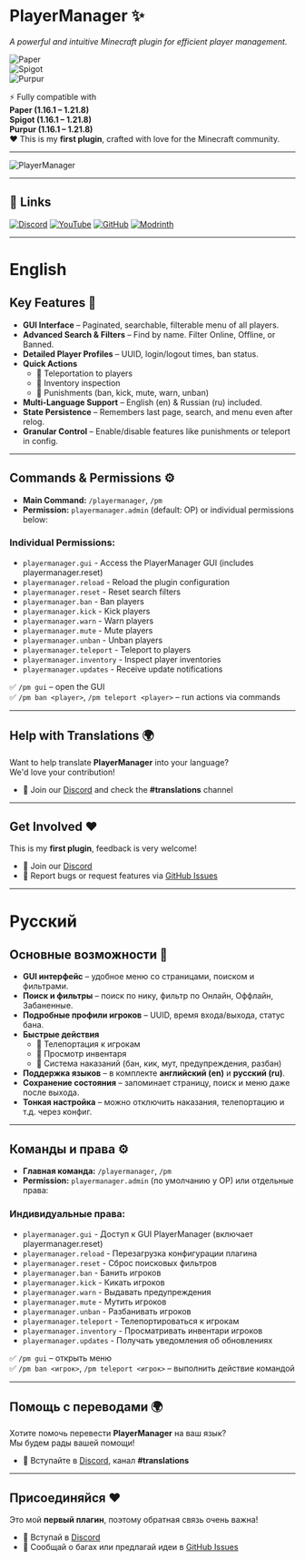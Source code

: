 # PlayerManager ✨
*A powerful and intuitive Minecraft plugin for efficient player management.*

![Paper](https://img.shields.io/badge/Paper-1.16.1%E2%80%931.21.8-success&logo=minecraft)     
![Spigot](https://img.shields.io/badge/Spigot-1.16.1%E2%80%931.21.8-success&logo=minecraft)   
![Purpur](https://img.shields.io/badge/Purpur-1.16.1%E2%80%931.21.8-success&logo=minecraft)

⚡ Fully compatible with   
**Paper (1.16.1 – 1.21.8)**   
**Spigot (1.16.1 – 1.21.8)**   
**Purpur (1.16.1 – 1.21.8)**   
❤️ This is my **first plugin**, crafted with love for the Minecraft community.

---

![PlayerManager](https://cdn.modrinth.com/data/cached_images/7922f0180102ac13001a15362fc2a6fbcd2bad12.png)

---

## 📌 Links
[![Discord](https://img.shields.io/badge/Discord-Join-blue?logo=discord&logoColor=white)](https://discord.gg/72mzBTckKC)
[![YouTube](https://img.shields.io/badge/YouTube-Subscribe-red?logo=youtube&logoColor=white)](https://www.youtube.com/@Stepanyaa)
[![GitHub](https://img.shields.io/badge/GitHub-Repo-yellow?logo=github&logoColor=white)](https://github.com/Stepanyaa/PlayerManager)
[![Modrinth](https://img.shields.io/badge/Modrinth-Download-1bd96a?logo=modrinth&logoColor=white)](https://modrinth.com/project/playermanagers)

---

# English

## Key Features 🚀
- **GUI Interface** – Paginated, searchable, filterable menu of all players.  
- **Advanced Search & Filters** – Find by name. Filter Online, Offline, or Banned.  
- **Detailed Player Profiles** – UUID, login/logout times, ban status.  
- **Quick Actions**  
  - 🔹 Teleportation to players  
  - 🔹 Inventory inspection  
  - 🔹 Punishments (ban, kick, mute, warn, unban)  
- **Multi-Language Support** – English (en) & Russian (ru) included.  
- **State Persistence** – Remembers last page, search, and menu even after relog.  
- **Granular Control** – Enable/disable features like punishments or teleport in config.  

---

## Commands & Permissions ⚙️
- **Main Command:** `/playermanager`, `/pm`  
- **Permission:** `playermanager.admin` (default: OP) or individual permissions below:

### Individual Permissions:
- `playermanager.gui` - Access the PlayerManager GUI (includes playermanager.reset)
- `playermanager.reload` - Reload the plugin configuration
- `playermanager.reset` - Reset search filters
- `playermanager.ban` - Ban players
- `playermanager.kick` - Kick players
- `playermanager.warn` - Warn players
- `playermanager.mute` - Mute players
- `playermanager.unban` - Unban players
- `playermanager.teleport` - Teleport to players
- `playermanager.inventory` - Inspect player inventories
- `playermanager.updates` - Receive update notifications

✅ `/pm gui` – open the GUI  
✅ `/pm ban <player>`, `/pm teleport <player>` – run actions via commands  

---

## Help with Translations 🌍
Want to help translate **PlayerManager** into your language?  
We'd love your contribution!  

- 💬 Join our [Discord](https://discord.gg/72mzBTckKC) and check the **#translations** channel  

---

## Get Involved ❤️
This is my **first plugin**, feedback is very welcome!  
- 💬 Join our [Discord](https://discord.gg/72mzBTckKC)  
- 🐛 Report bugs or request features via [GitHub Issues](https://github.com/Stepanyaa/PlayerManager/issues)  

---

# Русский

## Основные возможности 🚀
- **GUI интерфейс** – удобное меню со страницами, поиском и фильтрами.  
- **Поиск и фильтры** – поиск по нику, фильтр по Онлайн, Оффлайн, Забаненные.  
- **Подробные профили игроков** – UUID, время входа/выхода, статус бана.  
- **Быстрые действия**  
  - 🔹 Телепортация к игрокам  
  - 🔹 Просмотр инвентаря  
  - 🔹 Система наказаний (бан, кик, мут, предупреждения, разбан)  
- **Поддержка языков** – в комплекте **английский (en)** и **русский (ru)**.  
- **Сохранение состояния** – запоминает страницу, поиск и меню даже после выхода.  
- **Тонкая настройка** – можно отключить наказания, телепортацию и т.д. через конфиг.  

---

## Команды и права ⚙️
- **Главная команда:** `/playermanager`, `/pm`
- **Permission:** `playermanager.admin` (по умолчанию у OP) или отдельные права:

### Индивидуальные права:
- `playermanager.gui` - Доступ к GUI PlayerManager (включает playermanager.reset)
- `playermanager.reload` - Перезагрузка конфигурации плагина
- `playermanager.reset` - Сброс поисковых фильтров
- `playermanager.ban` - Банить игроков
- `playermanager.kick` - Кикать игроков
- `playermanager.warn` - Выдавать предупреждения
- `playermanager.mute` - Мутить игроков
- `playermanager.unban` - Разбанивать игроков
- `playermanager.teleport` - Телепортироваться к игрокам
- `playermanager.inventory` - Просматривать инвентари игроков
- `playermanager.updates` - Получать уведомления об обновлениях

✅ `/pm gui` – открыть меню  
✅ `/pm ban <игрок>`, `/pm teleport <игрок>` – выполнить действие командой  

---

## Помощь с переводами 🌍
Хотите помочь перевести **PlayerManager** на ваш язык?  
Мы будем рады вашей помощи!  

- 💬 Вступайте в [Discord](https://discord.gg/72mzBTckKC), канал **#translations**  

---

## Присоединяйся ❤️
Это мой **первый плагин**, поэтому обратная связь очень важна!  
- 💬 Вступай в [Discord](https://discord.gg/72mzBTckKC)  
- 🐛 Сообщай о багах или предлагай идеи в [GitHub Issues](https://github.com/Stepanyaa/PlayerManager/issues)
